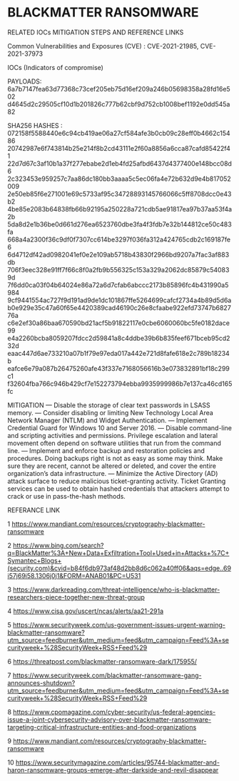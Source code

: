 # BLACKMATTER RANSOMWARE
RELATED IOCs MITIGATION STEPS AND REFERENCE LINKS

Common Vulnerabilities and Exposures (CVE) : CVE-2021-21985, CVE-2021-37973 

IOCs (Indicators of compromise)

PAYLOADS: 
6a7b7147fea63d77368c73cef205eb75d16ef209a246b05698358a28fd16e502 
d4645d2c29505cf10d1b201826c777b62cbf9d752cb1008bef1192e0dd545a82 

SHA256 HASHES :
072158f5588440e6c94cb419ae06a27cf584afe3b0cb09c28eff0b4662c15486 
20742987e6f743814b25e214f8b2cd43111e2f60a8856a6cca87cafd85422f41 
22d7d67c3af10b1a37f277ebabe2d1eb4fd25afbd6437d4377400e148bcc08d6 
2c323453e959257c7aa86dc180bb3aaaa5c5ec06fa4e72b632d9e4b817052009 
2e50eb85f6e271001e69c5733af95c34728893145766066c5ff8708dcc0e43b2 
4be85e2083b64838fb66b92195a250228a721cdb5ae91817ea97b37aa53f4a2b 
5da8d2e1b36be0d661d276ea6523760dbe3fa4f3fdb7e32b144812ce50c483fa 
668a4a2300f36c9df0f7307cc614be3297f036fa312a424765cdb2c169187fe6 
6d4712df42ad0982041ef0e2e109ab5718b43830f2966bd9207a7fac3af883db 
706f3eec328e91ff7f66c8f0a2fb9b556325c153a329a2062dc85879c540839d 
7f6dd0ca03f04b64024e86a72a6d7cfab6abccc2173b85896fc4b431990a5984 
9cf9441554ac727f9d191ad9de1dc101867ffe5264699cafcf2734a4b89d5d6a 
b0e929e35c47a60f65e4420389cad46190c26e8cfaabe922efd73747b682776a 
c6e2ef30a86baa670590bd21acf5b91822117e0cbe6060060bc5fe0182dace99 
e4a2260bcba8059207fdcc2d59841a8c4ddbe39b6b835feef671bceb95cd232d 
eaac447d6ae733210a07b1f79e97eda017a442e721d8fafe618e2c789b18234b 
eafce6e79a087b26475260afe43f337e7168056616b3e073832891bf18c299c1 
f32604fba766c946b429cf7e152273794ebba9935999986b7e137ca46cd165fc 
  
MITIGATION
—	Disable the storage of clear text passwords in LSASS memory.
—	Consider disabling or limiting New Technology Local Area Network Manager (NTLM) and Widget Authentication.
—	Implement Credential Guard for Windows 10 and Server 2016.
—	Disable command-line and scripting activities and permissions. Privilege escalation and lateral movement often depend on software utilities that run from the command line.
—	Implement and enforce backup and restoration policies and procedures. Doing backups right is not as easy as some may think. Make sure they are recent, cannot be altered or deleted, and cover the entire organization’s data infrastructure.
—	Minimize the Active Directory (AD) attack surface to reduce malicious ticket-granting activity. Ticket Granting services can be used to obtain hashed credentials that attackers attempt to crack or use in pass-the-hash methods.

REFERANCE LINK

1	https://www.mandiant.com/resources/cryptography-blackmatter-ransomware

2	https://www.bing.com/search?q=BlackMatter%3A+New+Data+Exfiltration+Tool+Used+in+Attacks+%7C+Symantec+Blogs+(security.com)&cvid=b84f6db973af48d2bb8d6c062a40ff06&aqs=edge..69i57j69i58.1306j0j1&FORM=ANAB01&PC=U531

3	https://www.darkreading.com/threat-intelligence/who-is-blackmatter-researchers-piece-together-new-threat-group 

4	https://www.cisa.gov/uscert/ncas/alerts/aa21-291a 

5	https://www.securityweek.com/us-government-issues-urgent-warning-blackmatter-ransomware?utm_source=feedburner&utm_medium=feed&utm_campaign=Feed%3A+securityweek+%28SecurityWeek+RSS+Feed%29 

6	https://threatpost.com/blackmatter-ransomware-dark/175955/ 

7	https://www.securityweek.com/blackmatter-ransomware-gang-announces-shutdown?utm_source=feedburner&utm_medium=feed&utm_campaign=Feed%3A+securityweek+%28SecurityWeek+RSS+Feed%29 

8	https://www.cpomagazine.com/cyber-security/us-federal-agencies-issue-a-joint-cybersecurity-advisory-over-blackmatter-ransomware-targeting-critical-infrastructure-entities-and-food-organizations 

9	https://www.mandiant.com/resources/cryptography-blackmatter-ransomware 

10	https://www.securitymagazine.com/articles/95744-blackmatter-and-haron-ransomware-groups-emerge-after-darkside-and-revil-disappear
